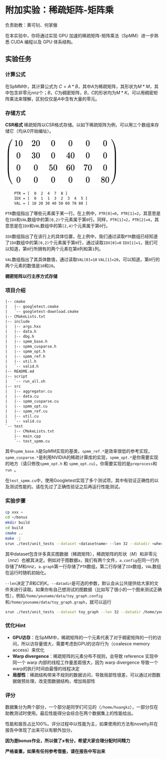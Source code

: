 # 附加实验：稀疏矩阵-矩阵乘

负责助教：黄可钊、何家傲

在本实验中，你将通过实现 GPU 加速的稀疏矩阵-矩阵乘法（SpMM）进一步熟悉 CUDA 编程以及 GPU 体系结构。

## 实验任务

### 计算公式

在SpMM中，其计算公式为 $C = A*B$，其中$A$为稀疏矩阵，其形状为$M * M$，其中包含非零元$nnz$个；$B$，$C$为稠密矩阵，$B，C$的形状均为$M * K$。可以用稠密矩阵乘法来理解，区别仅仅是$A$中含有大量的零元。

### 存储方式

**CSR格式** 稀疏矩阵以CSR格式存储。以如下稀疏矩阵为例，可以用三个数组来存储它（均从0开始编址）。

![稀疏矩阵例子](./fig/bonus/sparse_mat.svg)

```
	PTR = [  0  2  4  7  8 ]
	IDX = [  0  1  1  3  2  3  4  5 ]
	VAL = [ 10 20 30 40 50 60 70 80 ]
```

`PTR`数组指出了哪些元素属于某一行。在上例中，`PTR[0]=0`，`PTR[1]=2`，其意思是在`IDX`和`VAL`数组中的第`[0,2)`个元素属于第`0`行。同样，`PTR[1]=2`，`PTR[2]=4`，其意思是在`IDX`和`VAL`数组中的第`[2,4)`个元素属于第`0`行。

`IDX`数组指出了在该行上的具体位置，在上例中，我们通过读取`PTR`数组已经知道了`IDX`数组中的第`[0,2)`个元素属于第`0`行，通过读取`IDX[0]=0` `IDX[1]=1`，我们可以知道，第`0`行所拥有的两个元素在第`0`列和第`1`列。

`VAL`数组指出了其具体数值，通过读取`VAL[0]=10` `VAL[1]=20`，可以知道，第`0`行的两个元素的数值是`10`和`20`。



**稠密矩阵以行主序方式存储**

### 项目介绍

```
|-- cmake
|   |-- googletest.cmake
|   `-- googletest-download.cmake
|-- CMakeLists.txt
|-- include
|   |-- args.hxx
|   |-- data.h
|   |-- dbg.h
|   |-- spmm_base.h
|   |-- spmm_cusparse.h
|   |-- spmm_opt.h
|   |-- spmm_ref.h
|   |-- util.h
|   `-- valid.h
|-- README.md
|-- script
|   `-- run_all.sh
|-- src
|   |-- aggregator.cu
|   |-- data.cu
|   |-- spmm_cusparse.cu
|   |-- spmm_opt.cu
|   |-- spmm_ref.cu
|   |-- util.cu
|   `-- valid.cu
`-- test
    |-- CMakeLists.txt
    |-- main.cpp
    `-- test_spmm.cu
```

其中`spmm_base.h`是SpMM实现的基类，`spmm_ref.*`是效率很低的参考实现，`spmm_cusparse.*`是利用NVIDIA的稀疏计算库的实现，`spmm_opt.*`是你需要实现的地方（请只修改`spmm_opt.h` 和 `spmm_opt.cu`）。你需要实现的是`preprocess`和`run `。

在`test_spmm.cu`中，使用Googletest实现了多个测试项，其中有验证正确性的以及测试性能的。请在先过了正确性验证之后再运行性能测试。

### 实验步骤

```bash
cp xxx ~
cd ~/bonus
mkdir build
cd build
cmake ..
make -j
srun ./test/unit_tests --dataset <datasetname> --len 32 --datadir <where you put your data, optional> 
```

其中dataset包含许多真实图数据（稀疏矩阵），稀疏矩阵的形状（$M$）和非零元（$nnz$）也被其决定。例如对于图数据`a`，我们有两个文件，`a.config`在同一行内存储了$M$和$nnz$，`a.graph`第一行存储了`PTR`数组，第二行存储了`IDX`数组，`VAL`数组在运行时随机初始化。

`--len`决定了$B$和$C$的$K$。`--datadir`是可选的参数，默认会从公共提供给大家的文件夹进行读取。如果你有自己想测试的图数据（比如写了很小的一个图来测试正确性），例如`/home/youname/data/toy_graph.config`和`/home/youname/data/toy_graph.graph`，就可以运行

```bash
srun ./test/unit_tests --dataset toy_graph --len 32 --datadir /home/youname/data/
```

### 优化Hint

* **GPU访存**：在SpMM中，稀疏矩阵的一个元素代表了对于稠密矩阵的一行的访问，所以访存量很大，需要考虑到GPU的访存行为（coalesce memory access）来优化
* **Warp divergence**：稀疏矩阵的元素分布不规则，会导致 reference 实现中同一个 warp 内部的线程工作量差距很大，因为 warp divergence 导致一个warp的执行时间由最慢的线程决定
* **局部性**：稀疏结构带来不规则的数据访问，导致局部性很差，可以通过对图数据做预处理，改变图数据结构，增加局部性

### 评分

数据集分为两个部分，一个部分是同学们可见的（`/home/huangkz`），一部分仅在助教测试时使用。最后性能得分会综合在两个数据集上的性能给出。

性能和报告占比100%。评分过程中以性能为主，如果使用的方法有novelty并在报告中体现了出来可以有额外加分。

**因为是bonus作业，所以做了≠有分，希望大家合理分配时间精力**

**严格查重，如果有任何参考借鉴，请在报告中写出来**

